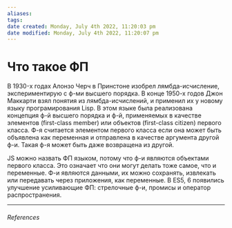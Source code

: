```yaml
---
aliases: 
tags: 
date created: Monday, July 4th 2022, 11:20:03 pm
date modified: Monday, July 4th 2022, 11:20:07 pm
---
```


# Что такое ФП

В 1930-x годах Алонзо Черч в Принстоне изобрел лямбда-исчисление, экспериментирую с ф-ми высшего порядка. В конце 1950-х годов Джон Маккарти взял понятия из  лямбда-исчислений, и применил их у новому языку програмирования Lisp. В этом языке была реализована концепция ф-й высшего порядка и ф-й, применяемых в качестве элементов (first-class member) или объектов (first-class citizen) первого класса. Ф-я считается элементом первого класса если она может быть объявлена как переменная и отправлена в качестве аргумента другой ф-и. Такая ф-я может быть даже возвращена из другой.

JS можно назвать ФП языком, потому что ф-и являются объектами первого класса. Это означает что они могут делать тоже самое, что и переменные. Ф-и являются данными, их можно сохранять, извлекать или передавать через приложения, как переменные. В ES5, 6 появились улучшение усиливающие ФП: стрелочные ф-и, промисы и оператор распространения.

---

###### References
